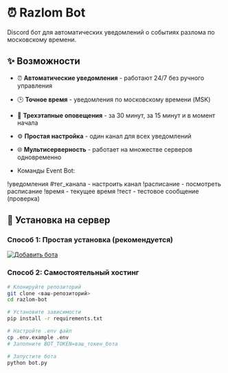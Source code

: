 # ⏰ Razlom Bot

Discord бот для автоматических уведомлений о событиях разлома по московскому времени.

## ✨ Возможности

- ⏰ **Автоматические уведомления** - работают 24/7 без ручного управления
- 🕒 **Точное время** - уведомления по московскому времени (MSK)
- 🔔 **Трехэтапные оповещения** - за 30 минут, за 15 минут и в момент начала
- ⚙️ **Простая настройка** - один канал для всех уведомлений
- 🌐 **Мультисерверность** - работает на множестве серверов одновременно

- Команды Event Bot:

!уведомления #тег_канала - настроить канал
!расписание - посмотреть расписание
!время - текущее время
!тест - тестовое сообщение (проверка)

## 🚀 Установка на сервер

### Способ 1: Простая установка (рекомендуется)
[![Добавить бота](https://img.shields.io/badge/Добавить_бота-5865F2?style=for-the-badge&logo=discord&logoColor=white)](https://discord.com/oauth2/authorize?client_id=1421819260715532308&permissions=2147699712&integration_type=0&scope=applications.commands+bot)

### Способ 2: Самостоятельный хостинг
```bash
# Клонируйте репозиторий
git clone <ваш-репозиторий>
cd razlom-bot

# Установите зависимости
pip install -r requirements.txt

# Настройте .env файл
cp .env.example .env
# Заполните BOT_TOKEN=ваш_токен_бота

# Запустите бота
python bot.py
